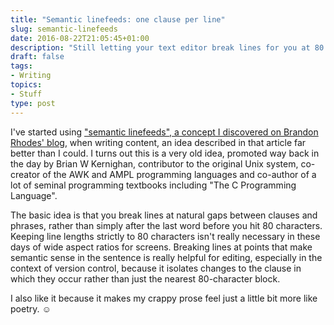 ```yaml
---
title: "Semantic linefeeds: one clause per line"
slug: semantic-linefeeds
date: 2016-08-22T21:05:45+01:00
description: "Still letting your text editor break lines for you at 80 characters? Take back control!"
draft: false
tags:
- Writing
topics:
- Stuff
type: post
---
```


I've started using ["semantic linefeeds", a concept I discovered on Brandon Rhodes' blog][source],
when writing content,
an idea described in that article far better than I could.
I turns out this is a very old idea,
promoted way back in the day by Brian W Kernighan,
contributor to the original Unix system,
co-creator of the AWK and AMPL programming languages
and co-author of a lot of seminal programming textbooks
including "The C Programming Language".

The basic idea is
that you break lines at natural gaps between clauses and phrases,
rather than simply after the last word before you hit 80 characters.
Keeping line lengths strictly to 80 characters
isn't really necessary
in these days of wide aspect ratios for screens.
Breaking lines at points that make semantic sense in the sentence
is really helpful for editing,
especially in the context of version control,
because it isolates changes to the clause in which they occur
rather than just the nearest 80-character block.

I also like it because it makes my crappy prose
feel just a little bit more like poetry. ☺

[source]: http://rhodesmill.org/brandon/2012/one-sentence-per-line/
